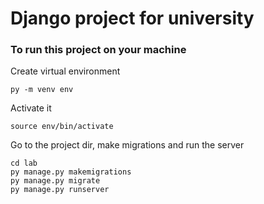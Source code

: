 # Django project for university

### To run this project on your machine

Create virtual environment

    py -m venv env

Activate it 	

    source env/bin/activate 

Go to the project dir, make migrations and run the server

    cd lab
    py manage.py makemigrations
    py manage.py migrate
    py manage.py runserver


